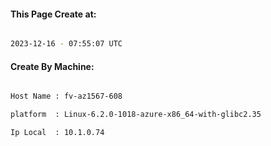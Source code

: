 
   
#### This Page Create at:

```bash

2023-12-16 - 07:55:07 UTC

```

#### Create By Machine:

```bash

Host Name : fv-az1567-608

platform  : Linux-6.2.0-1018-azure-x86_64-with-glibc2.35

Ip Local  : 10.1.0.74

```

